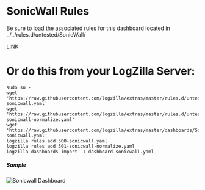 # SonicWall Rules

Be sure to load the associated rules for this dashboard located in ../../rules.d/untested/SonicWall/

[LINK](../../../dashboards/SonicWall)

# Or do this from your LogZilla Server:

```
sudo su -
wget 'https://raw.githubusercontent.com/logzilla/extras/master/rules.d/untested/SonicWall/500-sonicwall.yaml'
wget 'https://raw.githubusercontent.com/logzilla/extras/master/rules.d/untested/SonicWall/501-sonicwall-normalize.yaml'
wget 'https://raw.githubusercontent.com/logzilla/extras/master/dashboards/SonicWall/dashboard-sonicwall.yaml'
logzilla rules add 500-sonicwall.yaml
logzilla rules add 501-sonicwall-normalize.yaml
logzilla dashboards import -I dashboard-sonicwall.yaml
```

##### Sample

![Sonicwall Dashboard](../../../dashboards/SonicWall/sonicwall-dashboard-sample.png)

